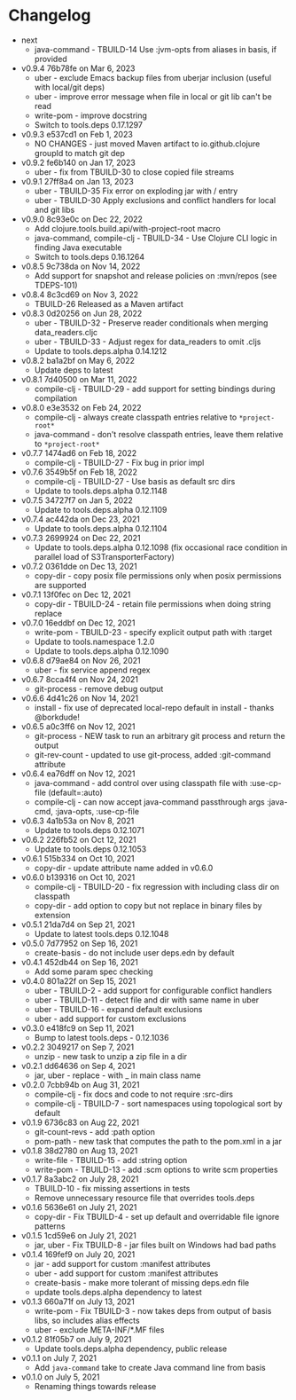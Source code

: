 Changelog
===========

* next
  * java-command - TBUILD-14 Use :jvm-opts from aliases in basis, if provided
* v0.9.4 76b78fe on Mar 6, 2023
  * uber - exclude Emacs backup files from uberjar inclusion (useful with local/git deps)
  * uber - improve error message when file in local or git lib can't be read
  * write-pom - improve docstring
  * Switch to tools.deps 0.17.1297
* v0.9.3 e537cd1 on Feb 1, 2023
  * NO CHANGES - just moved Maven artifact to io.github.clojure groupId to match git dep
* v0.9.2 fe6b140 on Jan 17, 2023
  * uber - fix from TBUILD-30 to close copied file streams
* v0.9.1 27ff8a4 on Jan 13, 2023
  * uber - TBUILD-35 Fix error on exploding jar with / entry
  * uber - TBUILD-30 Apply exclusions and conflict handlers for local and git libs
* v0.9.0 8c93e0c on Dec 22, 2022
  * Add clojure.tools.build.api/with-project-root macro
  * java-command, compile-clj - TBUILD-34 - Use Clojure CLI logic in finding Java executable
  * Switch to tools.deps 0.16.1264
* v0.8.5 9c738da on Nov 14, 2022
  * Add support for snapshot and release policies on :mvn/repos (see TDEPS-101)
* v0.8.4 8c3cd69 on Nov 3, 2022
  * TBUILD-26 Released as a Maven artifact
* v0.8.3 0d20256 on Jun 28, 2022
  * uber - TBUILD-32 - Preserve reader conditionals when merging data\_readers.cljc
  * uber - TBUILD-33 - Adjust regex for data\_readers to omit .cljs
  * Update to tools.deps.alpha 0.14.1212
* v0.8.2 ba1a2bf on May 6, 2022
  * Update deps to latest
* v0.8.1 7d40500 on Mar 11, 2022
  * compile-clj - TBUILD-29 - add support for setting bindings during compilation 
* v0.8.0 e3e3532 on Feb 24, 2022
  * compile-clj - always create classpath entries relative to `*project-root*`
  * java-command - don't resolve classpath entries, leave them relative to `*project-root*`
* v0.7.7 1474ad6 on Feb 18, 2022
  * compile-clj - TBUILD-27 - Fix bug in prior impl
* v0.7.6 3549b5f on Feb 18, 2022
  * compile-clj - TBUILD-27 - Use basis as default src dirs
  * Update to tools.deps.alpha 0.12.1148
* v0.7.5 34727f7 on Jan 5, 2022
  * Update to tools.deps.alpha 0.12.1109
* v0.7.4 ac442da on Dec 23, 2021
  * Update to tools.deps.alpha 0.12.1104
* v0.7.3 2699924 on Dec 22, 2021
  * Update to tools.deps.alpha 0.12.1098 (fix occasional race condition in parallel load of S3TransporterFactory)
* v0.7.2 0361dde on Dec 13, 2021
  * copy-dir - copy posix file permissions only when posix permissions are supported
* v0.7.1 13f0fec on Dec 12, 2021
  * copy-dir - TBUILD-24 - retain file permissions when doing string replace
* v0.7.0 16eddbf on Dec 12, 2021
  * write-pom - TBUILD-23 - specify explicit output path with :target
  * Update to tools.namespace 1.2.0
  * Update to tools.deps.alpha 0.12.1090
* v0.6.8 d79ae84 on Nov 26, 2021
  * uber - fix service append regex
* v0.6.7 8cca4f4 on Nov 24, 2021
  * git-process - remove debug output
* v0.6.6 4d41c26 on Nov 14, 2021
  * install - fix use of deprecated local-repo default in install - thanks @borkdude!
* v0.6.5 a0c3ff6 on Nov 12, 2021
  * git-process - NEW task to run an arbitrary git process and return the output
  * git-rev-count - updated to use git-process, added :git-command attribute
* v0.6.4 ea76dff on Nov 12, 2021
  * java-command - add control over using classpath file with :use-cp-file (default=:auto)
  * compile-clj - can now accept java-command passthrough args :java-cmd, :java-opts, :use-cp-file
* v0.6.3 4a1b53a on Nov 8, 2021
  * Update to tools.deps 0.12.1071
* v0.6.2 226fb52 on Oct 12, 2021
  * Update to tools.deps 0.12.1053
* v0.6.1 515b334 on Oct 10, 2021
  * copy-dir - update attribute name added in v0.6.0
* v0.6.0 b139316 on Oct 10, 2021
  * compile-clj - TBUILD-20 - fix regression with including class dir on classpath
  * copy-dir - add option to copy but not replace in binary files by extension
* v0.5.1 21da7d4 on Sep 21, 2021
  * Update to latest tools.deps 0.12.1048
* v0.5.0 7d77952 on Sep 16, 2021
  * create-basis - do not include user deps.edn by default
* v0.4.1 452db44 on Sep 16, 2021
  * Add some param spec checking
* v0.4.0 801a22f on Sep 15, 2021
  * uber - TBUILD-2 - add support for configurable conflict handlers
  * uber - TBUILD-11 - detect file and dir with same name in uber
  * uber - TBUILD-16 - expand default exclusions
  * uber - add support for custom exclusions
* v0.3.0 e418fc9 on Sep 11, 2021
  * Bump to latest tools.deps - 0.12.1036
* v0.2.2 3049217 on Sep 7, 2021
  * unzip - new task to unzip a zip file in a dir
* v0.2.1 dd64636 on Sep 4, 2021
  * jar, uber - replace - with _ in main class name
* v0.2.0 7cbb94b on Aug 31, 2021
  * compile-clj - fix docs and code to not require :src-dirs
  * compile-clj - TBUILD-7 - sort namespaces using topological sort by default
* v0.1.9 6736c83 on Aug 22, 2021
  * git-count-revs - add :path option
  * pom-path - new task that computes the path to the pom.xml in a jar
* v0.1.8 38d2780 on Aug 13, 2021
  * write-file - TBUILD-15 - add :string option 
  * write-pom - TBUILD-13 - add :scm options to write scm properties
* v0.1.7 8a3abc2 on July 28, 2021
  * TBUILD-10 - fix missing assertions in tests
  * Remove unnecessary resource file that overrides tools.deps
* v0.1.6 5636e61 on July 21, 2021
  * copy-dir - Fix TBUILD-4 - set up default and overridable file ignore patterns
* v0.1.5 1cd59e6 on July 21, 2021
  * jar, uber - Fix TBUILD-8 - jar files built on Windows had bad paths
* v0.1.4 169fef9 on July 20, 2021
  * jar - add support for custom :manifest attributes
  * uber - add support for custom :manifest attributes
  * create-basis - make more tolerant of missing deps.edn file
  * update tools.deps.alpha dependency to latest
* v0.1.3 660a71f on July 13, 2021
  * write-pom - Fix TBUILD-3 - now takes deps from output of basis libs, so includes alias effects
  * uber - exclude META-INF/\*.MF files
* v0.1.2 81f05b7 on July 9, 2021
  * Update tools.deps.alpha dependency, public release
* v0.1.1 on July 7, 2021
  * Add `java-command` take to create Java command line from basis
* v0.1.0 on July 5, 2021
  * Renaming things towards release
